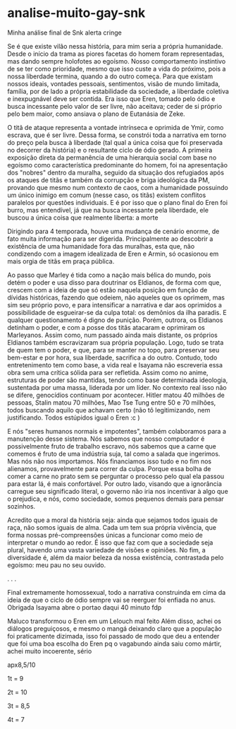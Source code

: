 # analise-muito-gay-snk

Minha análise final de Snk alerta cringe 


Se é que existe vilão nessa história, para mim seria a própria humanidade. Desde o início da trama as piores facetas do homem foram representadas, mas dando sempre holofotes ao egoísmo. Nosso comportamento instintivo de se ter como prioridade, mesmo que isso custe a vida do próximo, pois a nossa liberdade termina, quando a do outro começa. Para que existam nossos ideais, vontades pessoais, sentimentos, visão de mundo limitada, família, por de lado a própria estabilidade da sociedade, a liberdade coletiva e inexpugnável deve ser contida. Era isso que Eren, tomado pelo ódio e busca incessante pelo valor de ser livre, não aceitava; ceder de si próprio pelo bem maior, como ansiava o plano de Eutanásia de Zeke.


O titã de ataque representa a vontade intrínseca e oprimida de Ymir, como escrava, que é ser livre. Dessa forma, se constrói toda a narrativa em torno do preço pela busca à liberdade (tal qual a única coisa que foi preservada no decorrer da história) e o resultante ciclo de ódio gerado.
A primeira exposição direta da permanência de uma hierarquia social com base no egoísmo como característica predominante do homem, foi na apresentação dos "nobres" dentro da muralha, seguido da situação dos refugiados após os ataques de titãs e também da corrupção e briga ideológica da PM, provando que mesmo num contexto de caos, com a humanidade possuindo um único inimigo em comum (nesse caso, os titãs) existem conflitos paralelos por questões individuais. E é por isso que o plano final do Eren foi burro, mas entendível, já que na busca incessante pela liberdade, ele buscou a única coisa que realmente liberta: a morte


Dirigindo para 4 temporada, houve uma mudança de cenário enorme, de fato muita informação para ser digerida. Principalmente ao descobrir a existência de uma humanidade fora das muralhas, esta que, não condizendo com a imagem idealizada de Eren e Armin, só ocasionou em mais orgia de titãs em praça pública.


Ao passo que Marley é tida como a nação mais bélica do mundo, pois detém o poder e usa disso para doutrinar os Eldianos, de forma com que, crescem com a ideia de que só estão naquela posição em função de dívidas históricas, fazendo que odeiem, não aqueles que os oprimem, mas sim seu próprio povo, e para intensificar a narrativa e dar aos oprimidos a possibilidade de esgueirar-se da culpa total: os demônios da ilha paradis. E qualquer questionamento é digno de punição. Porém, outrora, os Eldianos detinham o poder, e com a posse dos titãs atacaram e oprimiram os Marleyanos. Assim como, num passado ainda mais distante, os próprios Eldianos também escravizaram sua própria população. 
Logo, tudo se trata de quem tem o poder, e que, para se manter no topo, para preservar seu bem-estar e por hora, sua liberdade, sacrifica a do outro.
Contudo, todo entretenimento tem como base, a vida real e Isayama não escreveria essa obra sem uma crítica sólida para ser refletida. 
Assim como no anime, estruturas de poder são mantidas, tendo como base determinada ideologia, sustentada por uma massa, liderada por um líder. No contexto real isso não se difere, genocídios continuam por acontecer. Hitler matou 40 milhões de pessoas, Stalin matou 70 milhões, Mao Tse Tung entre 50 e 70 milhões, todos buscando aquilo que achavam certo (não tô legitimizando, nem justificando. Todos estúpidos igual o Eren :c )


E nós "seres humanos normais e impotentes", também colaboramos para a manutenção desse sistema. Nós sabemos que nosso computador é possivelmente fruto de trabalho escravo, nós sabemos que a carne que comemos é fruto de uma indústria suja, tal como a salada que ingerimos. Mas nós não nos importamos. Nós financiamos isso tudo e no fim nos alienamos, provavelmente para correr da culpa. Porque essa bolha de comer a carne no prato sem se perguntar o processo pelo qual ela passou para estar lá, é mais confortável. Por outro lado, visando que a ignorância carregue seu significado literal, o governo não iria nos incentivar à algo que o prejudica, e nós, como sociedade, somos pequenos demais para pensar sozinhos. 


Acredito que a moral da história seja: ainda que sejamos todos iguais de raça, não somos iguais de alma. Cada um tem sua própria vivência, que forma nossas pré-compreensões únicas a funcionar como meio de interpretar o mundo ao redor. É isso que faz com que a sociedade seja plural, havendo uma vasta variedade de visões e opiniões. No fim, a diversidade é, além da maior beleza da nossa existência, contrastada pelo egoísmo: meu pau no seu ouvido.
 
.
.
.

Final extremamente homossexual, todo a narrativa construinda em cima da ideia de que o ciclo de ódio sempre vai se reerguer foi enfiada no anus. Obrigada Isayama abre o portao daqui 40 minuto fdp

Maluco transformou o Eren em um Lelouch mal feito 
Além disso, achei os diálogos preguiçosos, e mesmo o mangá deixando claro que a população foi praticamente dizimada, isso foi passado de modo que deu a entender que foi uma boa escolha do Eren pq o vagabundo ainda saiu como mártir, achei muito incoerente, sério


apx8,5/10


1t = 9

2t = 10

3t = 8,5

4t = 7



